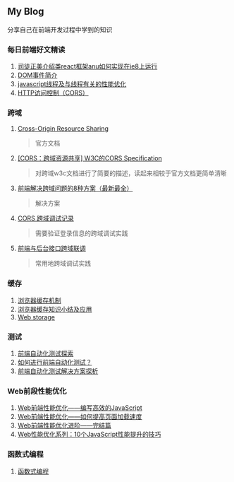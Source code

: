 ## **My Blog**
分享自己在前端开发过程中学到的知识

### 每日前端好文精读
1. [司徒正美介绍类react框架anu如何实现在ie8上运行](http://react-china.org/t/react-anu-ie/12788)
2. [DOM事件简介](http://blog.jobbole.com/52430/)
3. [javascript线程及与线程有关的性能优化](https://github.com/woai30231/javascriptThreadStudy)
4. [HTTP访问控制（CORS）](https://developer.mozilla.org/zh-CN/docs/Web/HTTP/Access_control_CORS#附带身份凭证的请求与通配符)

### 跨域

1. [Cross-Origin Resource Sharing](https://www.w3.org/TR/cors/#access-control-expose-headers-response-header)
    > 官方文档
2. [[CORS：跨域资源共享] W3C的CORS Specification](http://www.cnblogs.com/artech/p/cors-4-asp-net-web-api-02.html)
    > 对跨域w3c文档进行了简要的描述，读起来相较于官方文档更简单清晰
3. [前端解决跨域问题的8种方案（最新最全）](http://blog.csdn.net/joyhen/article/details/21631833)
    > 解决方案
4. [CORS 跨域调试记录](https://isudox.com/2016/11/12/cors-in-action/)
    > 需要验证登录信息的跨域调试实践
5. [前端与后台接口跨域联调](http://www.lred.me/2016/09/05/http-proxy/)
    > 常用地跨域调试实践
    
### 缓存

1. [浏览器缓存机制](https://www.cnblogs.com/skynet/archive/2012/11/28/2792503.html)
2. [浏览器缓存知识小结及应用](http://web.jobbole.com/84888/)
3. [Web storage](https://html.spec.whatwg.org/multipage/webstorage.html#dom-localstorage)

### 测试
1. [前端自动化测试探索](http://fex.baidu.com/blog/2015/07/front-end-test/)
2. [如何进行前端自动化测试？](https://www.zhihu.com/question/29922082)
3. [前端自动化测试解决方案探析](http://imweb.io/topic/5833d14cf8a1d5546059a301)

### Web前段性能优化
1. [Web前端性能优化——编写高效的JavaScript](http://www.cnblogs.com/MarcoHan/p/5315361.html)
2. [Web前端性能优化——如何提高页面加载速度](http://www.cnblogs.com/MarcoHan/p/5295398.html)
3. [Web前端性能优化进阶——完结篇](http://www.cnblogs.com/MarcoHan/p/5297798.html)
4. [Web性能优化系列：10个JavaScript性能提升的技巧](http://web.jobbole.com/82469/)

### 函数式编程
1. [函数式编程](https://ppt.baomitu.com/d/0bda92b8#/)
